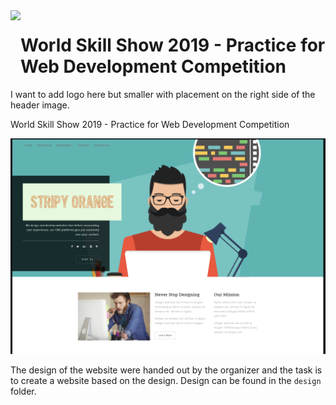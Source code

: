 <img src="https://www.oldham.ac.uk/wp-content/uploads/2021/11/worldskills_logo.png" width="auto" height="100" align="left"/>

# World Skill Show 2019 - Practice for Web Development Competition

I want to add logo here but smaller with placement on the right side of the header image.

World Skill Show 2019 - Practice for Web Development Competition

<!-- import the header image from design folder  -->

![Header Image](design/Header-for-github-readme.png)

The design of the website were handed out by the organizer and the task is to create a website based on the design.
Design can be found in the `design` folder.
